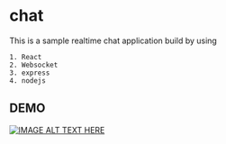 # chat
This is a sample realtime chat application build by using 

    1. React
    2. Websocket
    3. express
    4. nodejs


## DEMO
[![IMAGE ALT TEXT HERE](http://img.youtube.com/vi/WV5JbCreRm8/0.jpg)](https://youtu.be/WV5JbCreRm8)
